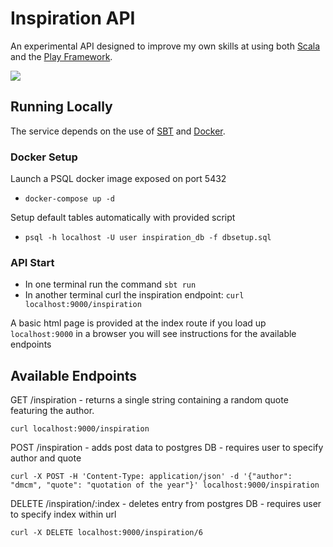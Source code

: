 # Inspiration API

An experimental API designed to improve my own skills at using both [Scala](https://www.scala-lang.org/) and the [Play Framework](https://www.playframework.com/).

<img src="https://www.runsociety.com/wp-content/uploads/2012/04/30-Inspirational-Posters-For-Runners-thumb-960x540.jpg"/>

## Running Locally

The service depends on the use of [SBT](https://www.scala-sbt.org/) and [Docker](https://www.docker.com/).

### Docker Setup

Launch a PSQL docker image exposed on port 5432
- `docker-compose up -d`

Setup default tables automatically with provided script
- `psql -h localhost -U user inspiration_db -f dbsetup.sql`

### API Start

- In one terminal run the command `sbt run`
- In another terminal curl the inspiration endpoint: `curl localhost:9000/inspiration`

A basic html page is provided at the index route if you load up `localhost:9000` in a browser you will see instructions for the available endpoints

## Available Endpoints

GET
/inspiration - returns a single string containing a random quote featuring the author.
```
curl localhost:9000/inspiration
```

POST
/inspiration - adds post data to postgres DB - requires user to specify author and quote
```
curl -X POST -H 'Content-Type: application/json' -d '{"author": "dmcm", "quote": "quotation of the year"}' localhost:9000/inspiration
```

DELETE
/inspiration/:index - deletes entry from postgres DB - requires user to specify index within url
```
curl -X DELETE localhost:9000/inspiration/6
```


